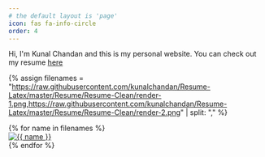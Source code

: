 ```yaml
---
# the default layout is 'page'
icon: fas fa-info-circle
order: 4
---
```


Hi, I'm Kunal Chandan and this is my personal website. You can check out my resume [here](https://github.com/kunalchandan/Resume-Latex/raw/master/Resume/Resume-Clean/chandan.pdf)

{% assign filenames = "https://raw.githubusercontent.com/kunalchandan/Resume-Latex/master/Resume/Resume-Clean/render-1.png,https://raw.githubusercontent.com/kunalchandan/Resume-Latex/master/Resume/Resume-Clean/render-2.png" | split: "," %}
<div class ="image-gallery">
{% for name in filenames %}
    <div class="box">
    <a href="{{ name }}">
      <img src="{{ name }} " alt="{{ name }}"  class="img-gallery" />
     </a>
    </div>
 {% endfor %}
</div>